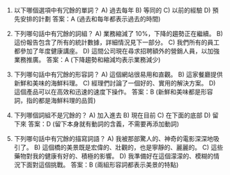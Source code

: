 1. 以下哪個選項中有冗餘的單詞？ A) 過去每年 B) 等同的 C) 以前的經驗 D) 預先安排的計劃
答案：A (過去和每年都表示過去的時間)

2. 下列哪句話中有冗餘的詞組？ A) 業務縮減了 10%，下降的趨勢正在繼續。 B) 這份報告包含了所有的統計數據，詳細情況見下一部分。 C) 我們所有的員工都參加了年度健康講座。 D) 這間公司現在尋求招聘額外的營銷人員，以加強業務推廣。
答案：A (下降趨勢和縮減均表示業務減少)

3. 下列哪句話中有冗餘的形容詞？ A) 這個網站很易用和直觀。 B) 這家餐廳提供新鮮和美味的海鮮料理。 C) 經理們討論了一個好的、實用的解決方案。 D) 這個產品可以在高效和迅速的速度下操作。
答案：B (新鮮和美味都是形容詞，指的都是海鮮料理的品質)

4. 下列哪個詞組不是冗餘的？ A) 加入進去 B) 現在目前 C) 在下面的底部 D) 留下來
答案：D (留下本身就有動詞的含義，不需要再添加動詞)

5. 下列哪句話中有冗餘的描寫詞語？ A) 我被那部驚人的、神奇的電影深深地吸引了。 B) 這個橋的美景既是宏偉的、壯觀的，也是寧靜的、麗麗的。 C) 這些藥物對我的健康有好的、積極的影響。 D) 我準備好在這個濛濛的、模糊的情況下面對這個挑戰。
答案：B (兩組形容詞都表示美景的特點)